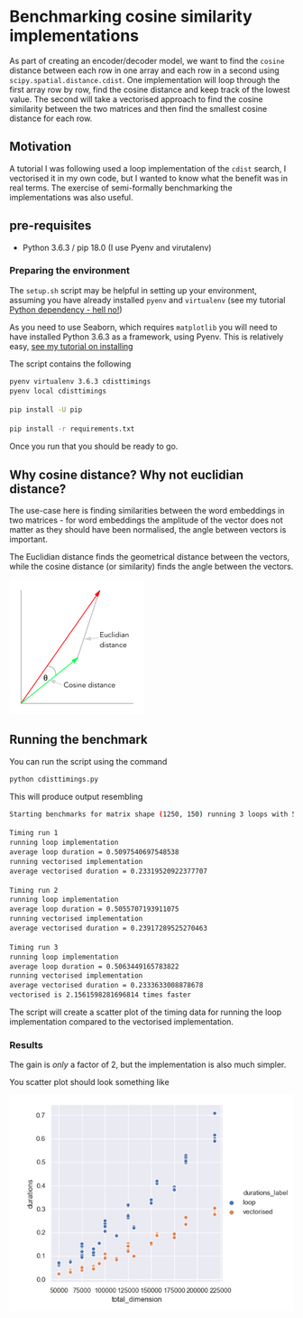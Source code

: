 # Benchmarking cosine similarity implementations

As part of creating an encoder/decoder model, we want to find the `cosine` distance between each row in one array and each row in a second using `scipy.spatial.distance.cdist`. One implementation will loop through the first array row by row, find the cosine distance and keep track of the lowest value. The second will take a vectorised approach to find the cosine similarity between the two matrices and then find the smallest cosine distance for each row.

## Motivation

A tutorial I was following used a loop implementation of the `cdist` search, I vectorised it in my own code, but I wanted to know what the benefit was in real terms. The exercise of semi-formally benchmarking the implementations was also useful.

## pre-requisites

- Python 3.6.3 / pip 18.0 (I use Pyenv and virutalenv)

### Preparing the environment

The `setup.sh` script may be helpful in setting up your environment, assuming you have already installed `pyenv` and `virtualenv` (see my tutorial [Python dependency - hell no!](http://www.webpusher.ie/2018/09/19/python-dependency-hell-no/))

As you need to use Seaborn, which requires `matplotlib` you will need to have installed Python 3.6.3 as a framework, using Pyenv. This is relatively easy, [see my tutorial on installing](https://www.webpusher.ie/2018/07/07/pyenv-matplotlib-high-sierra/)

The script contains the following

```bash
pyenv virtualenv 3.6.3 cdisttimings
pyenv local cdisttimings

pip install -U pip

pip install -r requirements.txt
```

Once you run that you should be ready to go.

## Why cosine distance? Why not euclidian distance?

The use-case here is finding similarities between the word embeddings in two matrices - for word embeddings the amplitude of the vector does not matter as they should have been normalised, the angle between vectors is important.

The Euclidian distance finds the geometrical distance between the vectors, while the cosine distance (or similarity) finds the angle between the vectors.

![](./Figure1.png)

## Running the benchmark

You can run the script using the command

```bash
python cdisttimings.py
```

This will produce output resembling

```bash
Starting benchmarks for matrix shape (1250, 150) running 3 loops with 5 repeat timings for each implementation

Timing run 1
running loop implementation
average loop duration = 0.5097540697548538
running vectorised implementation
average vectorised duration = 0.23319520922377707

Timing run 2
running loop implementation
average loop duration = 0.5055707193911075
running vectorised implementation
average vectorised duration = 0.23917289525270463

Timing run 3
running loop implementation
average loop duration = 0.5063449165783822
running vectorised implementation
average vectorised duration = 0.2333633008878678
vectorised is 2.1561598281696814 times faster
```

The script will create a scatter plot of the timing data for running the loop implementation compared to the vectorised implementation.

### Results

The gain is _only_ a factor of 2, but the implementation is also much simpler.

You scatter plot should look something like

![](./duration_scatter.png)
